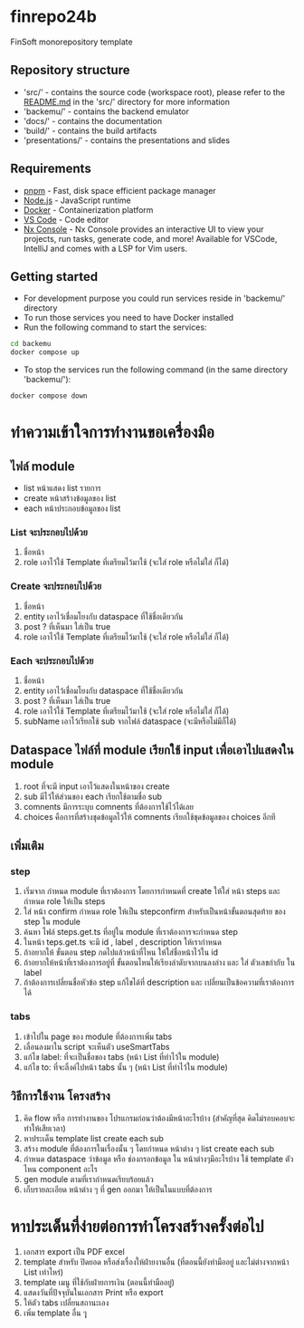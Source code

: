 # finrepo24b

FinSoft monorepository template

## Repository structure

- 'src/' - contains the source code (workspace root), please refer to the [README.md](src/README.md) in the 'src/' directory for more information
- 'backemu/' - contains the backend emulator
- 'docs/' - contains the documentation
- 'build/' - contains the build artifacts
- 'presentations/' - contains the presentations and slides

## Requirements

- [pnpm](https://pnpm.io/) - Fast, disk space efficient package manager
- [Node.js](https://nodejs.org/) - JavaScript runtime
- [Docker](https://www.docker.com/) - Containerization platform
- [VS Code](https://code.visualstudio.com/) - Code editor
- [Nx Console](https://nx.dev/nx-console) - Nx Console provides an interactive UI to view your projects, run tasks, generate code, and more! Available for VSCode, IntelliJ and comes with a LSP for Vim users.

## Getting started

- For development purpose you could run services reside in 'backemu/' directory
- To run those services you need to have Docker installed
- Run the following command to start the services:

```bash
cd backemu
docker compose up
```

- To stop the services run the following command (in the same directory 'backemu/'):

```bash
docker compose down
```

# ทำความเข้าใจการทำงานขอเครื่องมือ

## ไฟล์ module

- list หน้าแสดง list รายการ
- create หน้าสร้างข้อมูลของ list
- each หน้าประกอบข้อมูลของ list

### List จะประกอบไปด้วย

1. ชื่อหน้า
2. role เอาไว้ใช้ Template ที่เตรียมไว้มาใช้ (จะใส่ role หรือไม่ใส่ ก็ได้)

### Create จะประกอบไปด้วย

1. ชื่อหน้า
2. entity เอาไว้เชื่อมโยงกับ dataspace ที่ใช้ชื่อเดียวกัน
3. post ? ที่เห็นมา ใส่เป็น true
4. role เอาไว้ใช้ Template ที่เตรียมไว้มาใช้ (จะใส่ role หรือไม่ใส่ ก็ได้)

### Each จะประกอบไปด้วย

1. ชื่อหน้า
2. entity เอาไว้เชื่อมโยงกับ dataspace ที่ใช้ชื่อเดียวกัน
3. post ? ที่เห็นมา ใส่เป็น true
4. role เอาไว้ใช้ Template ที่เตรียมไว้มาใช้ (จะใส่ role หรือไม่ใส่ ก็ได้)
5. subName เอาไว้เรียกใช้ sub จากไฟล์ dataspace (จะมีหรือไม่มีก็ได้)

## Dataspace ไฟล์ที่ module เรียกใช้ input เพื่อเอาไปแสดงใน module

1. root ที่จะมี input เอาไว้แสดงในหน้าของ create
2. sub มีไว้ให้ส่วนของ each เรียกใช้ตามชื่อ sub
3. comnents มีการระบุบ comnents ที่ต้องการใช้ไว้ได้เลย
4. choices คือการที่สร้างชุดข้อมูลไว้ให้ comnents เรียกใช้ชุดข้อมูลของ choices อีกที

## เพิ่มเติม

### step

1. เริ่มจาก กำหนด module ที่เราต้องการ โดยการกำหนดที่ create ให้ใส่ หน้า steps และ กำหนด role ให้เป็น steps
2. ใส่ หน้า confirm กำหนด role ให้เป็น stepconfirm สำหรับเป็นหน้าขั้นตอนสุดท้าย ของ step ใน module
3. ค้นหา ไฟล์ steps.get.ts ที่อยู่ใน module ที่เราต้องการจะกำหนด step
4. ในหน้า teps.get.ts จะมี id , label , description ให้เรากำหนด
5. ถ้าอยากให้ ขั้นตอน step กดไปแล้วหน้าที่ไหน ให้ใส่ชื่อหน้าไว้ใน id
6. ถ้าอยากให้หน้าที่เราต้องการอยู่ที่ ขั้นตอนไหนให้เรียงลำดับจากบนลงล่าง และ ใส่ ตัวเลขกำกับ ใน label
7. ถ้าต้องการเปลี่ยนชื่อหัวข้อ step แก้ไขได้ที่ description และ เปลี่ยนเป็นข้อความที่เราต้องการได้

### tabs

1. เข้าไปใน page ของ module ที่ต้องการเพิ่ม tabs
2. เลื่อนลงมาใน script จะเห็นตัว useSmartTabs
3. แก้ไข label: ที่จะเป็นชื่อของ tabs (หน้า List ที่ทำไว้ใน module)
4. แก้ไข to: ที่จะลิ้งค์ไปหน้า tabs นั้น ๆ (หน้า List ที่ทำไว้ใน module)

## วิธีการใช้งาน โครงสร้าง

1. คิด flow หรือ การทำงานของ โปรแกรมก่อนว่าต้องมีหน้าอะไรบ้าง (สำคัญที่สุด คิดไม่รอบคอบจะทำให้เสียเวลา)
2. หาประเด็น template list create each sub
3. สร้าง module ที่ต้องการในเรื่องนั้น ๆ โดยกำหนด หน้าต่าง ๆ list create each sub
4. กำหนด dataspace ว่าข้อมูล หรือ ช่องกรอกข้อมูล ใน หน้าต่างๆมีอะไรบ้าง ใช้ template ตัวไหน component อะไร
5. gen module ตามที่เรากำหนดเรียบร้อยแล้ว
6. เก็บรายละเอียด หน้าต่าง ๆ ที่ gen ออกมา ให้เป็นในแบบที่ต้องการ

# หาประเด็นที่ง่ายต่อการทำโครงสร้างครั้งต่อไป

1. เอกสาร export เป็น PDF excel
2. template สำหรับ ปิดยอด หรือส่งเรื่องให้ฝ่ายงานอื่น (ที่ตอนนี้ยังทำมืออยู่ และไม่ต่างจากหน้า List เท่าไหร่)
3. template เมนู ที่ใช้กับฝ่ายการเงิน (ตอนนี้ทำมืออยู่)
4. แสดงวันที่ปัจจุบันในเอกสาร Print หรือ export
5. ให้ตัว tabs เปลี่ยนสถานะเอง
6. เพิ่ม template อื่น ๆุ

